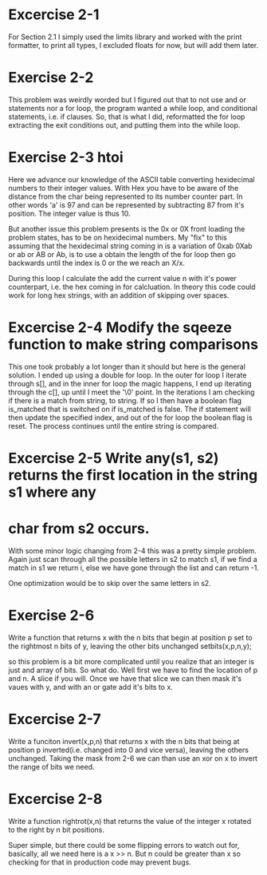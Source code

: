 # Excercise 2-1
For Section 2.1 I simply used the limits library and worked with the print formatter,
to print all types, I excluded floats for now, but will add them later.

# Exercise 2-2
This problem was weirdly worded but I figured out that to not use and or statements nor 
a for loop, the program wanted a while loop, and conditional statements, i.e. if clauses. 
So, that is what I did, reformatted the for loop extracting the exit conditions out, and 
putting them into the while loop. 

# Exercise 2-3 htoi 
Here we advance our knowledge of the ASCII table converting hexidecimal numbers to
their integer values. With Hex you have to be aware of the distance from the char 
being represented to its number counter part. In other words 'a' is 97 and can be
represented by subtracting 87 from it's position. The integer value is thus 10.

But another issue this problem presents is the 0x or 0X front loading the problem 
states, has to be on hexidecimal numbers. My "fix" to this assuming that the hexidecimal
string coming in is a variation of 0xab 0Xab or ab or AB or Ab, is to use a obtain the 
length of the for loop then go backwards until the index is 0 or the we reach an X/x.

During this loop I calculate the add the current value n with it's power counterpart, i.e.
the hex coming in for calcluation. In theory this code could work for long hex strings, 
with an addition of skipping over spaces. 

# Excercise 2-4 Modify the sqeeze function to make string comparisons
This one took probably a lot longer than it should but here is the general solution.
I ended up using a double for loop. In the outer for loop I iterate through s[], and 
in the inner for loop the magic happens, I end up iterating through the c[], up until 
I meet the '\0' point. In the iterations I am checking if there is a match from string, 
to string. If so I then have a boolean flag is_matched that is switched on if 
is_matched is false. The if statement will then update the specified index, and out of 
the for loop the boolean flag is reset. The process continues until the entire string 
is compared. 

# Excercise 2-5 Write any(s1, s2) returns the first location in the string s1 where any 
# char from s2 occurs.
With some minor logic changing from 2-4 this was a pretty simple problem. Again just 
scan through all the possible letters in s2 to match s1, if we find a match in s1 we 
return i, else we have gone through the list and can return -1. 

One optimization would be to skip over the same letters in s2. 

# Exercise 2-6 
Write a function that returns x with the n bits that begin at position p set to the 
rightmost n bits of y, leaving the other bits unchanged
setbits(x,p,n,y);

so this problem is a bit more complicated until you realize that an integer is just 
and array of bits. So what do. Well first we have to find the location of p and n.
A slice if you will. Once we have that slice we can then mask it's vaues with y, 
and with an or gate add it's bits to x. 

# Excercise 2-7
Write a funciton invert(x,p,n) that returns x with the n bits that being at position p
inverted(i.e. changed into 0 and vice versa), leaving the others unchanged.
Taking the mask from 2-6 we can than use an xor on x to invert the range of bits 
we need.

# Excercise 2-8 
Write a function rightrot(x,n) that returns the value of the integer x rotated 
to the right by n bit positions.

Super simple, but there could be some flipping errors to watch out for, basically,
all we need here is a x >> n. But n could be greater than x so checking for that 
in production code may prevent bugs.



